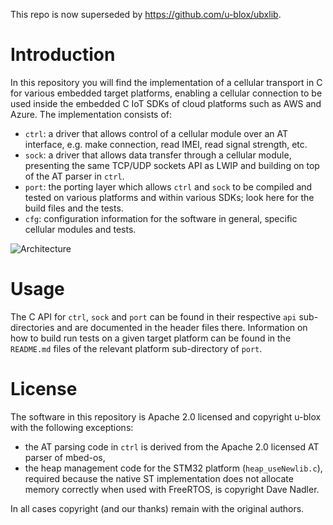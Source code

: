This repo is now superseded by https://github.com/u-blox/ubxlib.

# Introduction
In this repository you will find the implementation of a cellular transport in C for various embedded target platforms, enabling a cellular connection to be used inside the embedded C IoT SDKs of cloud platforms such as AWS and Azure.  The implementation consists of:

- `ctrl`: a driver that allows control of a cellular module over an AT interface, e.g. make connection, read IMEI, read signal strength, etc.
- `sock`: a driver that allows data transfer through a cellular module, presenting the same TCP/UDP sockets API as LWIP and building on top of the AT parser in `ctrl`.
- `port`: the porting layer which allows `ctrl` and `sock` to be compiled and tested on various platforms and within various SDKs; look here for the build files and the tests.
- `cfg`: configuration information for the software in general, specific cellular modules and tests.

![Architecture](pics-for-readme/architecture.jpg)

# Usage
The C API for `ctrl`, `sock` and `port` can be found in their respective `api` sub-directories and are documented in the header files there.  Information on how to build run tests on a given target platform can be found in the `README.md` files of the relevant platform sub-directory of `port`.

# License
The software in this repository is Apache 2.0 licensed and copyright u-blox with the following exceptions:

- the AT parsing code in `ctrl` is derived from the Apache 2.0 licensed AT parser of mbed-os,
- the heap management code for the STM32 platform (`heap_useNewlib.c`), required because the native ST implementation does not allocate memory correctly when used with FreeRTOS, is copyright Dave Nadler.

In all cases copyright (and our thanks) remain with the original authors.
